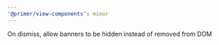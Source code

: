 ```yaml
---
'@primer/view-components': minor
---
```


On dismiss, allow banners to be hidden instead of removed from DOM

<!-- Changed components: Primer::Alpha::Banner -->
